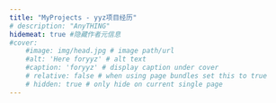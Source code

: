 ```yaml
---
title: "MyProjects - yyz项目经历"
# description: "AnyTHING"
hidemeat: true #隐藏作者元信息
#cover:
    #image: img/head.jpg # image path/url
    #alt: 'Here foryyz' # alt text
    #caption: 'foryyz' # display caption under cover
    # relative: false # when using page bundles set this to true
    # hidden: true # only hide on current single page
---
```


